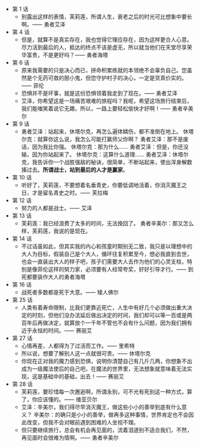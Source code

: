 - 第 1 话
	- 别露出这样的表情，芙莉莲，所谓人生，衰老之后的时光可比想象中要长啊。⸺ 勇者艾泽
- 第 4 话
	- 但是，就算不是真实存在，我也觉得它理应存在，因为这样更合人心意。尽力活到最后的人，抵达的终点不该是虚无，所以就当他们在天堂尽享荣华富贵，不是更好吗？⸺ 勇者海塔
- 第 6 话
	- 原来我需要的只是决心而已，拼命积累练就的本领绝不会辜负自己。您虽然是个无药可救的胆小鬼，但您守护村子的决心，一定是货真价实的。⸺ 菲伦
	- 恐惧并不是坏事，就是这份恐惧领着我走到了现在。⸺ 勇者艾泽
	- 艾泽，你希望这是一场痛苦艰难的旅程吗？我呢，希望这场旅行结束后，我们能嗤笑着说它无趣，所以，一路上要轻松愉快才好啊！⸺ 勇者辛美尔
- 第 9 话
	- 勇者艾泽：站起来，休塔尔克，再怎么遍体鳞伤，都不准倒在地上。
	  休塔尔克：就算你这么说，我怎么可能打赢师父你啊？
	  勇者艾泽：那不是废话，因为我比你强。
	  休塔尔克：那为什么……
	  勇者艾泽：但是，你还没输，因为你站起来了。
	  休塔尔克：这算什么道理……
	  勇者艾泽：休塔尔克，我告诉你一个战胜强敌的秘诀，很简单，不断站起来，使出浑身解数揍过去。**所谓战士，站到最后的人才是赢家**。
- 第 10 话
	- 听好了，芙莉莲，不要想着名垂青史，你要低调地活着，你消灭魔王之日，才是留名青史之时。⸺ 芙拉梅
- 第 12 话
	- 努力的人都是战士。⸺ 艾泽
- 第 13 话
	- 芙莉莲：我已经浪费了太多的时间，无法挽回了。
	  勇者辛美尔：那又怎么样，芙莉莲，我说的是现在。
- 第 14 话
	- 不过话虽如此，但其实我的内心和孩童时期别无二致，我只是以理想中的大人为目标，假装自己是个大人，循环往复积累至今，想必我直到去世，也会一直装出大人的样子吧，孩子们需要大人去作为他们的心灵支柱，特别是像菲伦这样的努力家，必须要有人经常夸奖，好好引导才行。⸺ 到死都要装作大人的勇者海塔
- 第 16 话
	- 战死者多数都是死于大意。⸺ 矮人佛尔
- 第 25 话
	- 人类有着寿命限制，比我们更靠近死亡，人生中有好几个必须做出重大决定的时刻，但他们没办法延后做出决定的时间，我们却可以等一百或是两百年后再做决定，就算放个一千年不管也不会有什么问题，因为我们拥有近乎永恒的时间。⸺ 赛丽艾
- 第 27 话
	- 心情再差，人都得为了过活而工作。⸺ 里希特
	- 所以说，想要了解别人这一点就很可贵。⸺ 休塔尔克
	- 你现在正对我的魔力感到恐惧，说明你清楚自己有几斤几两，你想象不出成为一级魔法使后的自己吧，在魔法的世界里，无法想象就意味着无法实现，这是基础中的基础，出去！⸺ 赛丽艾
- 第 28 话
	- 芙莉莲，要珍惜每一次邂逅啊，所谓永别，可不光有死别这一种方式，算了，你应该懂的。⸺ 维亚贝尔
	- 艾泽：辛美尔，我们得尽早消灭魔王，做这些小小的善举到底有什么意义？
	  辛美尔：的确只是小小的善举，做再多这种事情，世界肯定也不会因此改变，但我不会对眼前遇到困难的人坐视不理。
	- 但只要继续旅行，总会有机会再见面的，流着泪道别不适合我们，不然，再见面时会很难为情啊。⸺ 勇者辛美尔